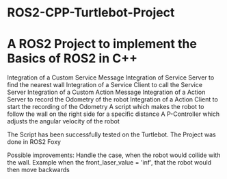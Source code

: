 # ROS2-CPP-Turtlebot-Project

# A ROS2 Project to implement the Basics of ROS2 in C++ 
Integration of a Custom Service Message
Integration of Service Server to find the nearest wall
Integration of a Service Client to call the Service Server
Integration of a Custom Action Message
Integration of a Action Server to record the Odometry of the robot
Integration of a Action Client to start the recording of the Odometry
A script which makes the robot to follow the wall on the right side for a specific distance
A P-Controller which adjusts the angular velocity of the robot

The Script has been successfully tested on the Turtlebot. 
The Project was done in ROS2 Foxy

Possible improvements:
Handle the case, when the robot would collide with the wall. 
Example when the front_laser_value = 'inf', that the robot would then move backwards
